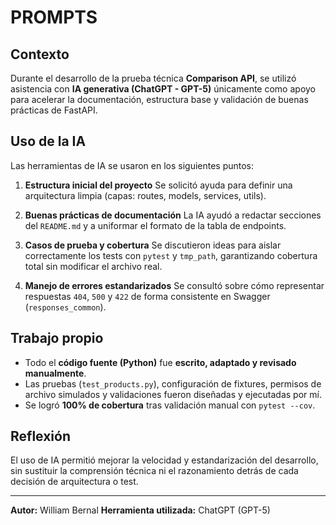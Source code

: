 # PROMPTS

## Contexto

Durante el desarrollo de la prueba técnica **Comparison API**, se utilizó asistencia con **IA generativa (ChatGPT - GPT-5)** únicamente como apoyo para acelerar la documentación, estructura base y validación de buenas prácticas de FastAPI.

## Uso de la IA

Las herramientas de IA se usaron en los siguientes puntos:

1. **Estructura inicial del proyecto**
   Se solicitó ayuda para definir una arquitectura limpia (capas: routes, models, services, utils).

2. **Buenas prácticas de documentación**
   La IA ayudó a redactar secciones del `README.md` y a uniformar el formato de la tabla de endpoints.

3. **Casos de prueba y cobertura**
   Se discutieron ideas para aislar correctamente los tests con `pytest` y `tmp_path`, garantizando cobertura total sin modificar el archivo real.

4. **Manejo de errores estandarizados**
   Se consultó sobre cómo representar respuestas `404`, `500` y `422` de forma consistente en Swagger (`responses_common`).

## Trabajo propio

- Todo el **código fuente (Python)** fue **escrito, adaptado y revisado manualmente**.
- Las pruebas (`test_products.py`), configuración de fixtures, permisos de archivo simulados y validaciones fueron diseñadas y ejecutadas por mí.
- Se logró **100% de cobertura** tras validación manual con `pytest --cov`.

## Reflexión

El uso de IA permitió mejorar la velocidad y estandarización del desarrollo, sin sustituir la comprensión técnica ni el razonamiento detrás de cada decisión de arquitectura o test.

---

**Autor:** William Bernal
**Herramienta utilizada:** ChatGPT (GPT-5)
